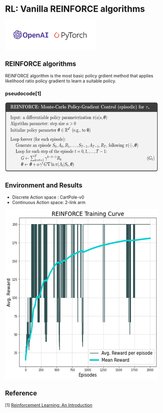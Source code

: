 # RL: Vanilla REINFORCE algorithms
<img src="https://github.com/coldhenry/RL-REINFORCE-Pytorch/blob/main/pic/openai-pytorch.jpg" weight="300" height="100">

## REINFORCE algorithms

REINFORCE algorithm is the most basic policy grdient method that applies likelihood ratio policy gradient to learn a suitable policy. 

### pseudocode[1]

<img src="https://github.com/coldhenry/RL-REINFORCE-Pytorch/blob/main/pic/pseudo.png" weight="638" height="231">

## Environment and Results
* Discrete Action space : CartPole-v0
* Continuous Action space: 2-link arm

<img src="https://github.com/coldhenry/RL-REINFORCE-Pytorch/blob/main/pic/demo.png" weight="561" height="560">


## Reference 

[1] [Reinforcement Learning: An Introduction](http://incompleteideas.net/book/the-book-2nd.html)
